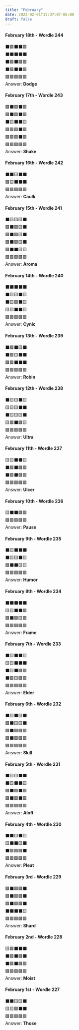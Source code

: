 ```yaml
---
title: "February"
date: 2022-02-01T15:37:07-06:00
draft: false
---
```


#### February 18th - Wordle 244

⬛🟩⬛⬛🟩 \
⬛⬛⬛⬛⬛ \
⬛🟩⬛🟩🟩 \
⬛🟩⬛⬛🟩 \
🟩🟩🟩🟩🟩 \
Answer: **Dodge**

#### February 17th - Wordle 243

🟩⬛🟩⬛🟩 \
🟩⬛🟩⬛🟩 \
⬛🟨⬛⬛🟨 \
🟩🟩🟩⬛🟩 \
🟩🟩🟩⬛🟩 \
🟩🟩🟩🟩🟩 \
Answer: **Shake**

#### February 16th - Wordle 242

⬛⬛🟨⬛⬛ \
🟩🟨⬛⬛⬛ \
🟩🟩🟩🟩🟩 \
Answer: **Caulk**

#### February 15th - Wordle 241

⬛🟨🟨🟨⬛ \
🟩⬛🟩🟨⬛ \
🟩⬛🟩🟨⬛ \
🟩⬛🟩🟨⬛ \
🟩⬛⬛🟨🟨 \
🟩🟩🟩🟩🟩 \
Answer: **Aroma**

#### February 14th - Wordle 240

⬛⬛⬛⬛⬛ \
⬛🟨🟨⬛🟨 \
⬛🟨🟩⬛🟨 \
🟨🟨⬛⬛🟨 \
🟩🟩🟩🟩🟩 \
Answer: **Cynic**

#### February 13th - Wordle 239

⬛🟩⬛🟨⬛ \
⬛🟩🟨⬛⬛ \
🟩🟩⬛⬛⬛ \
🟩🟩🟩🟩🟩 \
Answer: **Robin**

#### February 12th - Wordle 238

⬛🟨🟨⬛🟨 \
🟨🟨🟨⬛⬛ \
⬛🟨🟨🟨⬛ \
🟨🟩⬛🟩🟨 \
🟩🟩🟩🟩🟩 \
Answer: **Ultra**

#### February 11th - Wordle 237

🟨🟨⬛⬛🟨 \
⬛🟩⬛🟩🟩 \
⬛🟩⬛🟩🟩 \
🟩🟩🟩🟩🟩 \
Answer: **Ulcer**

#### February 10th - Wordle 236

🟨⬛⬛🟩🟩 \
🟩🟩🟩🟩🟩 \
Answer: **Pause**

#### February 9th - Wordle 235

⬛🟨⬛⬛⬛ \
⬛🟨🟨⬛🟨 \
🟩⬛⬛🟨🟨 \
🟩🟩🟩🟩🟩 \
Answer: **Humor**

#### February 8th - Wordle 234

⬛⬛⬛⬛⬛ \
🟨🟨⬛⬛🟩 \
🟩⬛🟩🟨🟩 \
🟩🟩🟩🟩🟩 \
Answer: **Frame**

#### February 7th - Wordle 233

⬛🟨⬛⬛🟨 \
🟨🟨⬛⬛⬛ \
⬛🟨⬛🟩🟩 \
⬛🟩🟨🟩🟩 \
🟩🟩🟩🟩🟩 \
Answer: **Elder**

#### February 6th - Wordle 232

⬛🟨⬛🟨⬛ \
🟩⬛🟨🟨⬛ \
🟩⬛🟩🟩🟩 \
🟩⬛🟩🟩🟩 \
🟩🟩🟩🟩🟩 \
Answer: **Skill**

#### February 5th - Wordle 231

⬛🟨🟨⬛⬛ \
⬛🟨⬛⬛🟨 \
🟩⬛🟩⬛🟩 \
🟩⬛🟩⬛🟩 \
🟩🟩🟩🟩🟩 \
Answer: **Aloft**

#### February 4th - Wordle 230

⬛⬛🟨⬛🟨 \
🟨⬛⬛🟨⬛ \
⬛🟩🟩🟩⬛ \
🟩🟩🟩🟩🟩 \
Answer: **Pleat**

#### February 3rd - Wordle 229

🟩⬛🟩🟩⬛ \
🟩⬛🟩🟩⬛ \
🟩⬛🟩🟩⬛ \
⬛⬛⬛⬛🟨 \
🟩🟩🟩🟩🟩 \
Answer: **Shard**

#### February 2nd - Wordle 228

🟨🟩⬛⬛⬛ \
⬛🟩⬛🟩⬛ \
⬛🟩⬛🟩🟩 \
🟩🟩🟩🟩🟩 \
Answer: **Moist**

#### February 1st - Wordle 227

⬛⬛🟨🟨⬛ \
🟨🟨🟩⬛⬛ \
🟩🟩🟩🟩🟩 \
Answer: **Those**
